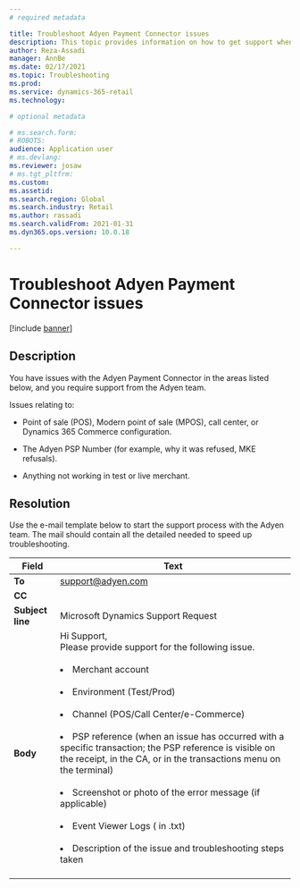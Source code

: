 ```yaml
---
# required metadata

title: Troubleshoot Adyen Payment Connector issues
description: This topic provides information on how to get support when you have issues with the Adyen Payment Connector. 
author: Reza-Assadi
manager: AnnBe
ms.date: 02/17/2021
ms.topic: Troubleshooting
ms.prod: 
ms.service: dynamics-365-retail
ms.technology: 

# optional metadata

# ms.search.form: 
# ROBOTS: 
audience: Application user
# ms.devlang: 
ms.reviewer: josaw
# ms.tgt_pltfrm: 
ms.custom: 
ms.assetid: 
ms.search.region: Global
ms.search.industry: Retail
ms.author: rassadi
ms.search.validFrom: 2021-01-31
ms.dyn365.ops.version: 10.0.18

---
```


# Troubleshoot Adyen Payment Connector issues

[!include [banner](../../includes/banner.md)]

## Description
You have issues with the Adyen Payment Connector in the areas listed below, and you require support from the Adyen team. 

Issues relating to:
-   Point of sale (POS), Modern point of sale (MPOS), call center, or Dynamics 365 Commerce configuration.

-   The Adyen PSP Number (for example, why it was refused, MKE refusals).

-   Anything not working in test or live merchant.

## Resolution
Use the e-mail template below to start the support process with the Adyen team. The mail should contain all the detailed needed to speed up troubleshooting.

| Field            | Text              |
|------------------|-------------------|
| **To**           | support@adyen.com |
| **CC**           |                   |
| **Subject line** | Microsoft Dynamics Support Request |
| **Body** | Hi Support,</br>Please provide support for the following issue.</br></br><li>Merchant account</li></br><li>Environment (Test/Prod)</li></br><li>Channel (POS/Call Center/e-Commerce)</li></br><li>PSP reference (when an issue has occurred with a specific transaction; the PSP reference is visible on the receipt, in the CA, or in the transactions menu on the terminal)</li></br><li>Screenshot or photo of the error message (if applicable)</li></br><li>Event Viewer Logs ( in .txt)</li></br><li>Description of the issue and troubleshooting steps taken</li></br> |
